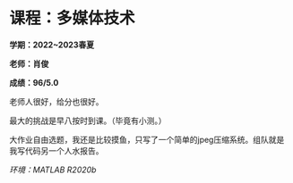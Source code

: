 # 课程：多媒体技术

**学期：2022~2023春夏**

**老师：肖俊**

**成绩：96/5.0**

老师人很好，给分也很好。

最大的挑战是早八按时到课。（毕竟有小测。）

大作业自由选题，我还是比较摸鱼，只写了一个简单的jpeg压缩系统。组队就是我写代码另一个人水报告。

*环境：MATLAB R2020b*
